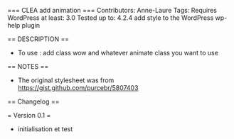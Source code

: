 === CLEA add animation ===
Contributors: Anne-Laure
Tags: 
Requires WordPress at least: 3.0
Tested up to: 4.2.4
add style to the WordPress wp-help plugin


== DESCRIPTION ==
* To use : add class wow and whatever animate class you want to use

== NOTES ==
* The original stylesheet was from https://gist.github.com/purcebr/5807403


== Changelog ==


= Version 0.1 =
* initialisation et test